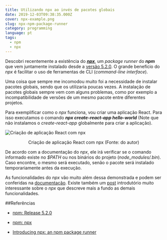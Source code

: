 ```yaml
---
title: Utilizando npx ao invés de pacotes globais
date: 2019-12-03T09:38:35.000Z
cover: npx-example.png
slug: npx-npm-package-runner
category: programming
language: pt
tags:
  - npm
  - npx
---
```


Descobri recentemente a existência do *__<a href="https://www.npmjs.com/package/npx" target="_blank" rel="noreferrer">npx</a>__*, um *package runner* do __*npm*__ que vem juntamente instalado desde a <a href="https://github.com/npm/npm/releases/tag/v5.2.0" target="_blank" rel="noreferrer">versão 5.2.0</a>. O grande benefício do *npx* é facilitar o uso de ferramentas de CLI (*command-line interface*).

Uma coisa que sempre me incomodou muito foi a necessidade de instalar pacotes globais, sendo que os utilizaria poucas vezes. A instalação de pacotes globais sempre vem com alguns problemas, como por exemplo a incompatibilidade de versões de um mesmo pacote entre diferentes projetos.

Para exemplificar como o *npx* funciona, vou criar uma aplicação React. Para isso executamos o comando *__npx create-react-app hello-world__* (Note que não instalamos o *create-react-app* globalmente para criar a aplicação).

![Criação de aplicação React com npx](/assets/npx-example.png "Criação de aplicação React com npx")
<center>Criação de aplicação React com npx (Fonte: do autor)</center>


De acordo com a documentação do *npx*, ele irá verificar se o comando informado existe no *$PATH* ou nos binários do projeto (*node_modules/.bin*). Caso encontre, o mesmo será executado, senão o pacote será instalado temporariamente antes da execução.

As funcionalidades do *npx* vão muito além dessa demonstrada e podem ser conferidas na <a href="https://www.npmjs.com/package/npx" target="_blank" rel="noreferrer">documentação</a>. Existe também um <a href="https://medium.com/@maybekatz/introducing-npx-an-npm-package-runner-55f7d4bd282b" target="_blank" rel="noreferrer">post</a> introdutório muito interessante sobre o *npx* que descreve mais a fundo as demais funcionalidades.

##Referências

- <a href="https://github.com/npm/npm/releases/tag/v5.2.0" target="_blank" rel="noreferrer">npm: Release 5.2.0</a>

- <a href="https://www.npmjs.com/package/npx" target="_blank" rel="noreferrer">npm: npx</a>

- <a href="https://medium.com/@maybekatz/introducing-npx-an-npm-package-runner-55f7d4bd282b" target="_blank" rel="noreferrer">Introducing npx: an npm package runner</a>